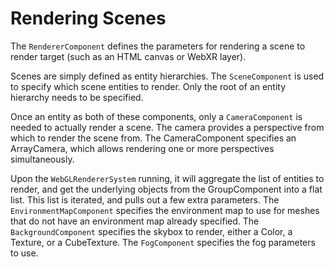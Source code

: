 # Rendering Scenes

The `RendererComponent` defines the parameters for rendering a scene to render target (such as an HTML canvas or WebXR layer). 

Scenes are simply defined as entity hierarchies. The `SceneComponent` is used to specify which scene entities to render. Only the root of an entity hierarchy needs to be specified.

Once an entity as both of these components, only a `CameraComponent` is needed to actually render a scene. The camera provides a perspective from which to render the scene from. The CameraComponent specifies an ArrayCamera, which allows rendering one or more perspectives simultaneously.

Upon the `WebGLRendererSystem` running, it will aggregate the list of entities to render, and get the underlying objects from the GroupComponent into a flat list. This list is iterated, and pulls out a few extra parameters. The `EnvironmentMapComponent` specifies the environment map to use for meshes that do not have an environment map already specified. The `BackgroundComponent` specifies the skybox to render, either a Color, a Texture, or a CubeTexture. The `FogComponent` specifies the fog parameters to use.

<!-- TODO
- Postprocessing
-->
